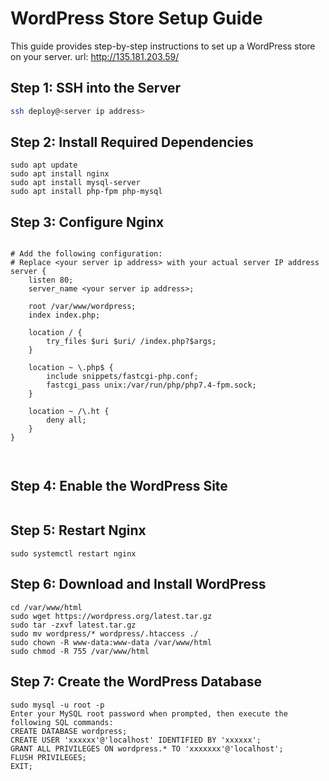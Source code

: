 # WordPress Store Setup Guide
This guide provides step-by-step instructions to set up a WordPress store on your server.
url: http://135.181.203.59/

## Step 1: SSH into the Server

```bash
ssh deploy@<server ip address>
```
## Step 2: Install Required Dependencies
```
sudo apt update
sudo apt install nginx
sudo apt install mysql-server
sudo apt install php-fpm php-mysql
```
## Step 3: Configure Nginx
``` sudo nano /etc/nginx/sites-available/wordpress

# Add the following configuration:
# Replace <your server ip address> with your actual server IP address
server {
    listen 80;
    server_name <your server ip address>;

    root /var/www/wordpress;
    index index.php;

    location / {
        try_files $uri $uri/ /index.php?$args;
    }

    location ~ \.php$ {
        include snippets/fastcgi-php.conf;
        fastcgi_pass unix:/var/run/php/php7.4-fpm.sock;
    }

    location ~ /\.ht {
        deny all;
    }
}



```

## Step 4: Enable the WordPress Site
```sudo ln -s /etc/nginx/sites-available/wordpress /etc/nginx/sites-enabled/
```
## Step 5: Restart Nginx
```
sudo systemctl restart nginx
```

## Step 6: Download and Install WordPress
```
cd /var/www/html
sudo wget https://wordpress.org/latest.tar.gz
sudo tar -zxvf latest.tar.gz
sudo mv wordpress/* wordpress/.htaccess ./
sudo chown -R www-data:www-data /var/www/html
sudo chmod -R 755 /var/www/html
```
## Step 7: Create the WordPress Database
```
sudo mysql -u root -p
Enter your MySQL root password when prompted, then execute the following SQL commands:
CREATE DATABASE wordpress;
CREATE USER 'xxxxxx'@'localhost' IDENTIFIED BY 'xxxxxx';
GRANT ALL PRIVILEGES ON wordpress.* TO 'xxxxxxx'@'localhost';
FLUSH PRIVILEGES;
EXIT;

```



